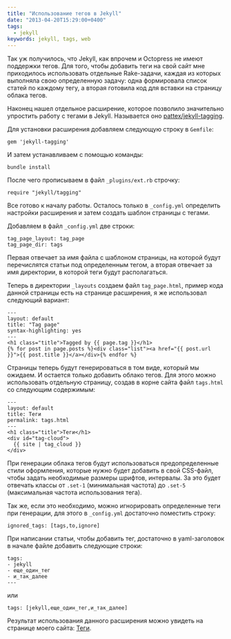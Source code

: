 ```yaml
---
title: "Использование тегов в Jekyll"
date: "2013-04-20T15:29:00+0400"
tags:
  - jekyll
keywords: jekyll, tags, web
---
```

Так уж получилось, что Jekyll, как впрочем и Octopress не имеют поддержки тегов. Для того, чтобы добавить теги на свой сайт мне приходилось использовать отдельные Rake-задачи, каждая из которых выполняла свою определенную задачу: одна формировала список статей по каждому тегу, а вторая готовила код для вставки на страницу облака тегов.

Наконец нашел отдельное расширение, которое позволило значительно упростить работу с тегами в Jekyll. Называется оно [pattex/jekyll-tagging][1].

[1]: https://github.com/pattex/jekyll-tagging "pattex/jekyll-tagging"

Для установки расширения добавляем следующую строку в `Gemfile`:

    gem 'jekyll-tagging'

И затем устанавливаем с помощью команды:

    bundle install

После чего прописываем в файл `_plugins/ext.rb` строчку:

    require "jekyll/tagging"

Все готово к началу работы. Осталось только в `_config.yml` определить настройки расширения и затем создать шаблон страницы с тегами.

Добавляем в файл `_config.yml` две строки:

    tag_page_layout: tag_page
    tag_page_dir: tags

Первая отвечает за имя файла с шаблоном страницы, на которой будут перечислятся статьи под определенным тегом, а вторая отвечает за имя директории, в которой теги будут располагаться.

Теперь в директории `_layouts` создаем файл `tag_page.html`, пример кода данной страницы есть на странице расширения, я же использовал следующий вариант:

    ---
    layout: default
    title: "Tag page"
    syntax-highlighting: yes
    ---
    <h1 class="title">Tagged by {{ page.tag }}</h1>
    {% for post in page.posts %}<div class="list"><a href="{{ post.url }}">{{ post.title }}</a></div>{% endfor %}

Страницы теперь будут генерироваться в том виде, который мы ожидаем. И остается только добавить облако тегов. Для этого можно использовать отдельную страницу, создав в корне сайта файл `tags.html` со следующим содержимым:

    ---
    layout: default
    title: Теги
    permalink: tags.html
    ---
    <h1 class="title">Теги</h1>
    <div id="tag-cloud">
      {{ site | tag_cloud }}
    </div>

При генерации облака тегов будут использоваться предопределенные стили оформления, которые нужно будет добавить в свой CSS-файл, чтобы задать необходимые размеры шрифтов, интервалы. За это будет отвечать классы от `.set-1` (минимальная частота) до `.set-5` (максимальная частота использования тега).

Так же, если это необходимо, можно игнорировать определенные теги при генерации, для этого в `_config.yml` достаточно поместить строку:

    ignored_tags: [tags,to,ignore]

При написании статьи, чтобы добавить тег, достаточно в yaml-заголовок в начале файле добавить следующие строки:

    tags:
    - jekyll
    - еще_один_тег
    - и_так_далее
    ---

или

    tags: [jekyll,еще_один_тег,и_так_далее]

Результат использования данного расширения можно увидеть на странице моего сайта: [Теги](/tags.html "Теги").

